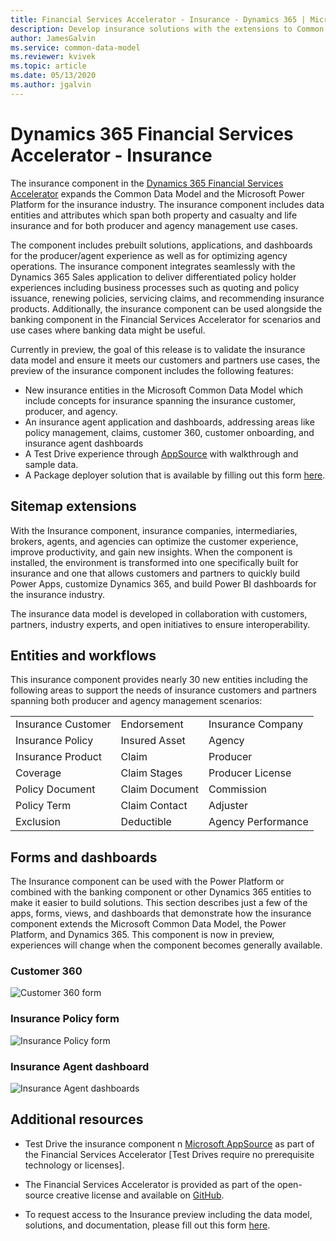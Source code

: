 ```yaml
---
title: Financial Services Accelerator - Insurance - Dynamics 365 | Microsoft Docs
description: Develop insurance solutions with the extensions to Common Data Model and the built-in forms, views, and dashboards of the Dynamics 365 Financial Services Accelerator.
author: JamesGalvin
ms.service: common-data-model
ms.reviewer: kvivek
ms.topic: article
ms.date: 05/13/2020
ms.author: jgalvin
---
```



# Dynamics 365 Financial Services Accelerator - Insurance

The insurance component in the [Dynamics 365 Financial Services Accelerator](https://appsource.microsoft.com/product/dynamics-crm/msfsi.bankingcommondatamodel?tab=Overview) expands the Common Data Model and the Microsoft Power Platform for the insurance industry. The insurance component includes data entities and attributes which span both property and casualty and life insurance and for both producer and agency management use cases. 

The component includes prebuilt solutions, applications, and dashboards for the producer/agent experience as well as for optimizing agency operations. The insurance component integrates seamlessly with the Dynamics 365 Sales application to deliver differentiated policy holder experiences including business processes such as quoting and policy issuance, renewing policies, servicing claims, and recommending insurance products. Additionally, the insurance component can be used alongside the banking component in the Financial Services Accelerator for scenarios and use cases where banking data might be useful.

Currently in preview, the goal of this release is to validate the insurance data model and ensure it meets our customers and partners use cases, the preview of the insurance component includes the following features:

- New insurance entities in the Microsoft Common Data Model which include concepts for insurance spanning the insurance customer, producer, and agency. 
-	An insurance agent application and dashboards, addressing areas like policy management, claims, customer 360, customer onboarding, and insurance agent dashboards
-	A Test Drive experience through [AppSource](https://appsource.microsoft.com/en-us/product/dynamics-365/msfsi.bankingcommondatamodel?tab=Overview) with walkthrough and sample data.
-	A Package deployer solution that is available by filling out this form [here](https://experience.dynamics.com/accelerators/). 

## Sitemap extensions

With the Insurance component, insurance companies, intermediaries, brokers, agents, and agencies can optimize the customer experience, improve productivity, and gain new insights. When the component is installed, the environment is transformed into one specifically built for insurance and one that allows customers and partners to quickly build Power Apps, customize Dynamics 365, and build Power BI dashboards for the insurance industry.

The insurance data model is developed in collaboration with customers, partners, industry experts, and open initiatives to ensure interoperability.


## Entities and workflows

This insurance component provides nearly 30 new entities including the following areas to support the needs of insurance customers and partners spanning both producer and agency management scenarios: 

| | | |
| ------- | -----------------|------------------|
|Insurance Customer |Endorsement |Insurance Company |
|Insurance Policy |Insured Asset |Agency |
|Insurance Product |Claim |Producer |
|Coverage |Claim Stages  |Producer License |
|Policy Document |Claim Document | Commission |
|Policy Term |Claim Contact | Adjuster |
|Exclusion |Deductible |Agency Performance  |

## Forms and dashboards

The Insurance component can be used with the Power Platform or combined with the banking component or other Dynamics 365 entities to make it easier to build solutions. This section describes just a few of the apps, forms, views, and dashboards that demonstrate how the insurance component extends the Microsoft Common Data Model, the Power Platform, and Dynamics 365. This component is now in preview, experiences will change when the component becomes generally available.

### Customer 360

![Customer 360 form](media/Insurance_customer360.png)

### Insurance Policy form

![Insurance Policy form](media/Insurance_policy.png)

### Insurance Agent dashboard

![Insurance Agent dashboards](media/Insurance_agentdash.png)

## Additional resources

- Test Drive the insurance component n [Microsoft AppSource](https://appsource.microsoft.com/en-us/product/dynamics-crm/msfsi.bankingcommondatamodel?tab=Overview) as part of the Financial Services Accelerator [Test Drives require no prerequisite technology or licenses].

- The Financial Services Accelerator is provided as part of the open-source creative license and available on [GitHub](https://github.com/microsoft/Industry-Accelerator-FinancialServices).

- To request access to the Insurance preview including the data model, solutions, and documentation, please fill out this form [here](https://experience.dynamics.com/accelerators/).  
